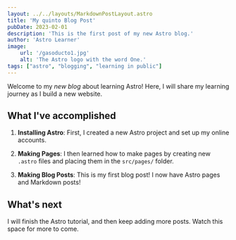 ```yaml
---
layout: ../../layouts/MarkdownPostLayout.astro
title: 'My quinto Blog Post'
pubDate: 2023-02-01
description: 'This is the first post of my new Astro blog.'
author: 'Astro Learner'
image:
    url: '/gasoducto1.jpg' 
    alt: 'The Astro logo with the word One.'
tags: ["astro", "blogging", "learning in public"]
---
```

Welcome to my _new blog_ about learning Astro! Here, I will share my learning journey as I build a new website.

## What I've accomplished

1. **Installing Astro**: First, I created a new Astro project and set up my online accounts.

2. **Making Pages**: I then learned how to make pages by creating new `.astro` files and placing them in the `src/pages/` folder.

3. **Making Blog Posts**: This is my first blog post! I now have Astro pages and Markdown posts!

## What's next

I will finish the Astro tutorial, and then keep adding more posts. Watch this space for more to come.